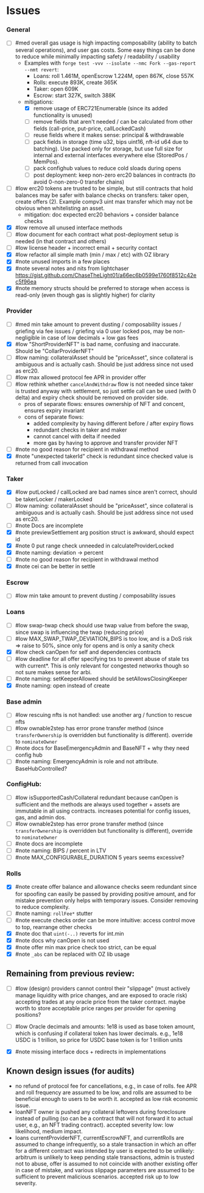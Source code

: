 # Issues

### General
- [ ] #med overall gas usage is high impacting composability (ability to batch several operations), and user gas costs. Some easy things can be done to reduce while minimally impacting safety / readability / usability
  - Examples with `forge test -vvv --isolate --nmc Fork --gas-report --nmt revert`:
    - Loans: roll 1.461M, openEscrow 1.224M, open 867K, close 557K
    - Rolls: execute 893K, create 365K
    - Taker: open 609K
    - Escrow: start 327K, switch 388K
  - mitigations:
    - [x] remove usage of ERC721Enumerable (since its added functionality is unused)
    - [ ] remove fields that aren't needed / can be calculated from other fields (call-price, put-price, callLockedCash)
    - [ ] reuse fields where it makes sense: principal & withdrawable
    - [ ] pack fields in storage (time u32, bips uint16, nft-id u64 due to batching). Use packed only for storage, but use full size for internal and external interfaces everywhere else (StoredPos / MemPos).
    - [ ] pack confighub values to reduce cold sloads during opens
    - [ ] post deployment: keep non-zero erc20 balances in contracts (to avoid 0-non-zero-0 transfer chains)
- [ ] #low erc20 tokens are trusted to be simple, but still contracts that hold balances may be safer with balance checks on transfers: taker open, create offers (2). Example compv3 uint max transfer which may not be obvious when whitelisting an asset.
  - mitigation: doc expected erc20 behaviors + consider balance checks
- [x] #low remove all unused interface methods
- [ ] #low document for each contract what post-deployment setup is needed (in that contract and others)
- [ ] #low license header + incorrect email + security contact
- [x] #low refactor all simple math (min / max / etc) with OZ library
- [x] #note unused imports in a few places
- [x] #note several notes and nits from lightchaser https://gist.github.com/ChaseTheLight01/a66ec6b0599e1760f8512c42ec5f96ea
- [x] #note memory structs should be preferred to storage when access is read-only (even though gas is slightly higher) for clarity

###  Provider
- [ ] #med min take amount to prevent dusting / composability issues / griefing via fee issues / griefing via 0 user locked pos, may be non-negligible in case of low decimals + low gas fees
- [x] #low "ShortProviderNFT" is bad name, confusing and inaccurate. Should be "CollarProviderNFT"
- [ ] #low naming: collateralAsset should be "priceAsset", since collateral is ambiguous and is actually cash. Should be just address since not used as erc20.
- [ ] #low max allowed protocol fee APR in provider offer
- [ ] #low rethink whether `cancelAndWithdraw` flow is not needed since taker is trusted anyway with settlement, so just settle call can be used (with 0 delta) and expiry check should be removed on provider side.
  - pros of separate flows: ensures ownership of NFT and concent, ensures expiry invariant
  - cons of separate flows:
    - added complexity by having different before / after expiry flows
    - redundant checks in taker and maker
    - cannot cancel with delta if needed
    - more gas by having to approve and transfer provider NFT
- [ ] #note no good reason for recipient in withdrawal method
- [x] #note "unexpected takerId" check is redundant since checked value is returned from call invocation

### Taker
- [x] #low putLocked / callLocked are bad names since aren't correct, should be takerLocker / makerLocked
- [ ] #low naming: collateralAsset should be "priceAsset", since collateral is ambiguous and is actually cash. Should be just address since not used as erc20.
- [ ] #note Docs are incomplete
- [x] #note previewSettlement arg position struct is awkward, should expect id
- [x] #note 0 put range check unneeded in calculateProviderLocked
- [x] #note naming: deviation -> percent
- [ ] #note no good reason for recipient in withdrawal method
- [x] #note cei can be better in settle

###  Escrow
- [ ] #low min take amount to prevent dusting / composability issues

###  Loans
- [ ] #low swap-twap check should use twap value from before the swap, since swap is influencing the twap (reducing price)
- [ ] #low MAX_SWAP_TWAP_DEVIATION_BIPS is too low, and is a DoS risk => raise to 50%, since only for opens and is only a sanity check
- [x] #low check canOpen for self and dependencies contracts
- [ ] #low deadline for all offer specifying txs to prevent abuse of stale txs with current*. This is only relevant for congested networks though so not sure makes sense for arbi.
- [ ] #note naming: setKeeperAllowed should be setAllowsClosingKeeper
- [x] #note naming: open instead of create

### Base admin
- [ ] #low rescuing nfts is not handled: use another arg / function to rescue nfts 
- [ ] #low ownable2step has error prone transfer method (since `transferOwnership` is overridden but functionality is different). override to `nominateOwner`
- [ ] #note docs for BaseEmergencyAdmin and BaseNFT + why they need config hub
- [ ] #note naming: EmergencyAdmin is role and not attribute. BaseHubControlled?

###  ConfigHub:
- [ ] #low isSupportedCash/Collateral redundant because canOpen is sufficient and the methods are always used together + assets are immutable in all using contracts. increases potential for config issues, gas, and admin dos.
- [ ] #low ownable2step has error prone transfer method (since `transferOwnership` is overridden but functionality is different), override to `nominateOwner`
- [ ] #note docs are incomplete
- [ ] #note naming: BIPS / percent in LTV
- [ ] #note MAX_CONFIGURABLE_DURATION 5 years seems excessive?

### Rolls
- [x] #note create offer balance and allowance checks seem redundant since for spoofing can easily be passed by providing positive amount, and for mistake prevention only helps with temporary issues. Consider removing to reduce complexity.
- [ ] #note naming: `rollFee*` stutter
- [ ] #note execute checks order can be more intuitive: access control move to top, rearrange other checks
- [x] #note doc that `uint(-..)` reverts for int.min
- [x] #note docs why canOpen is not used
- [x] #note offer min max price check too strict, can be equal
- [x] #note `_abs` can be replaced with OZ lib usage

## Remaining from previous review:
- [ ] #low (design) providers cannot control their "slippage" (must actively manage liquidity with price changes, and are exposed to oracle risk) accepting trades at any oracle price from the taker contract. maybe worth to store acceptable price ranges per provider for opening positions?
- [ ] #low Oracle decimals and amounts: 1e18 is used as base token amount, which is confusing if collateral token has lower decimals. e.g., 1e18 USDC is 1 trillion, so price for USDC base token is for 1 trillion units
- [x] #note missing interface docs + redirects in implementations


## Known design issues (for audits)
- no refund of protocol fee for cancellations, e.g., in case of rolls. fee APR and roll frequency are assumed to be low, and rolls are assumed to be beneficial enough to users to be worth it. accepted as low risk economic issue.
- loanNFT owner is pushed any collateral leftovers during foreclosure instead of pulling (so can be a contract that will not forward it to actual user, e.g., an NFT trading contract). accepted severity low: low likelihood, medium impact.
- loans currentProviderNFT, currentEscrowNFT, and currentRolls are assumed to change infrequently, so a stale transaction in which an offer for a different contract was intended by user is expected to be unlikely: arbitrum is unlikely to keep pending stale transactions, admin is trusted not to abuse, offer is assumed to not coincide with another existing offer in case of mistake, and various slippage parameters are assumed to be sufficient to prevent malicious scenarios. accepted risk up to low severity.

